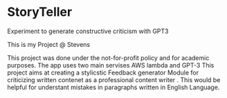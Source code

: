 # StoryTeller
Experiment to generate constructive criticism with GPT3


This is my Project @ Stevens

This project was done under the not-for-profit policy and for academic purposes. The app uses two main servises AWS lambda and GPT-3
This project aims at creating a stylicstic Feedback generator Module for criticizing written contenet as a professional content writer . This would be helpful for understant mistakes in paragraphs written in English Language.


